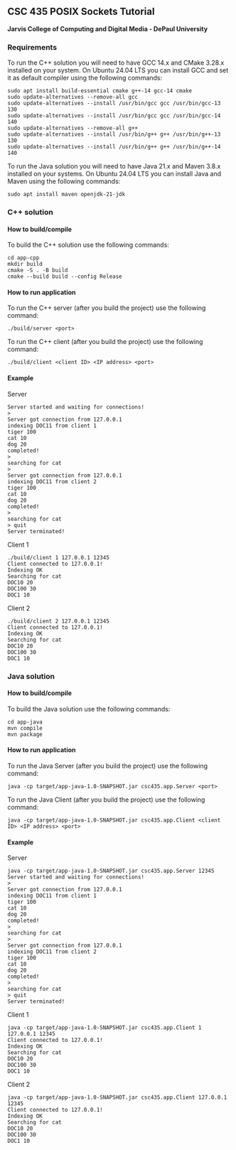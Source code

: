 ## CSC 435 POSIX Sockets Tutorial
**Jarvis College of Computing and Digital Media - DePaul University**

### Requirements

To run the C++ solution you will need to have GCC 14.x and CMake 3.28.x installed on your system. On Ubuntu 24.04 LTS you can install GCC and set it as default compiler using the following commands:

```
sudo apt install build-essential cmake g++-14 gcc-14 cmake
sudo update-alternatives --remove-all gcc
sudo update-alternatives --install /usr/bin/gcc gcc /usr/bin/gcc-13 130
sudo update-alternatives --install /usr/bin/gcc gcc /usr/bin/gcc-14 140
sudo update-alternatives --remove-all g++
sudo update-alternatives --install /usr/bin/g++ g++ /usr/bin/g++-13 130
sudo update-alternatives --install /usr/bin/g++ g++ /usr/bin/g++-14 140
```

To run the Java solution you will need to have Java 21.x and Maven 3.8.x installed on your systems. On Ubuntu 24.04 LTS you can install Java and Maven using the following commands:

```
sudo apt install maven openjdk-21-jdk

```

### C++ solution
#### How to build/compile

To build the C++ solution use the following commands:
```
cd app-cpp
mkdir build
cmake -S . -B build
cmake --build build --config Release
```

#### How to run application

To run the C++ server (after you build the project) use the following command:
```
./build/server <port>
```

To run the C++ client (after you build the project) use the following command:
```
./build/client <client ID> <IP address> <port>
```

#### Example

Server
```
Server started and waiting for connections!
> 
Server got connection from 127.0.0.1
indexing DOC11 from client 1
tiger 100
cat 10
dog 20
completed!
> 
searching for cat
> 
Server got connection from 127.0.0.1
indexing DOC11 from client 2
tiger 100
cat 10
dog 20
completed!
> 
searching for cat
> quit
Server terminated!
```

Client 1
```
./build/client 1 127.0.0.1 12345
Client connected to 127.0.0.1!
Indexing OK
Searching for cat
DOC10 20
DOC100 30
DOC1 10
```

Client 2
```
./build/client 2 127.0.0.1 12345
Client connected to 127.0.0.1!
Indexing OK
Searching for cat
DOC10 20
DOC100 30
DOC1 10
```

### Java solution
#### How to build/compile

To build the Java solution use the following commands:
```
cd app-java
mvn compile
mvn package
```

#### How to run application

To run the Java Server (after you build the project) use the following command:
```
java -cp target/app-java-1.0-SNAPSHOT.jar csc435.app.Server <port>
```

To run the Java Client (after you build the project) use the following command:
```
java -cp target/app-java-1.0-SNAPSHOT.jar csc435.app.Client <client ID> <IP address> <port>
```

#### Example

Server
```
java -cp target/app-java-1.0-SNAPSHOT.jar csc435.app.Server 12345
Server started and waiting for connections!
> 
Server got connection from 127.0.0.1
indexing DOC11 from client 1
tiger 100
cat 10
dog 20
completed!
> 
searching for cat
> 
Server got connection from 127.0.0.1
indexing DOC11 from client 2
tiger 100
cat 10
dog 20
completed!
> 
searching for cat
> quit
Server terminated!
```

Client 1
```
java -cp target/app-java-1.0-SNAPSHOT.jar csc435.app.Client 1 127.0.0.1 12345
Client connected to 127.0.0.1!
Indexing OK
Searching for cat
DOC10 20
DOC100 30
DOC1 10
```

Client 2
```
java -cp target/app-java-1.0-SNAPSHOT.jar csc435.app.Client 127.0.0.1 12345
Client connected to 127.0.0.1!
Indexing OK
Searching for cat
DOC10 20
DOC100 30
DOC1 10
```
